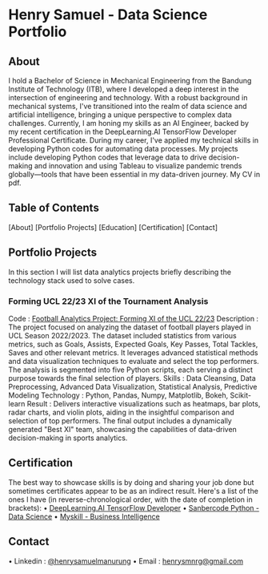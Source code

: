 # Henry Samuel - Data Science Portfolio
## About
I hold a Bachelor of Science in Mechanical Engineering from the Bandung Institute of Technology (ITB), where I developed a deep interest in the intersection of engineering and technology. With a robust background in mechanical systems, I've transitioned into the realm of data science and artificial intelligence, bringing a unique perspective to complex data challenges. Currently, I am honing my skills as an AI Engineer, backed by my recent certification in the DeepLearning.AI TensorFlow Developer Professional Certificate.
During my career, I've applied my technical skills in developing Python codes for automating data processes. My projects include developing Python codes that leverage data to drive decision-making and innovation and using Tableau to visualize pandemic trends globally—tools that have been essential in my data-driven journey.
My CV in pdf.

## Table of Contents
[About]
[Portfolio Projects]
[Education]
[Certification]
[Contact]

## Portfolio Projects
In this section I will list data analytics projects briefly describing the technology stack used to solve cases.

### Forming UCL 22/23 XI of the Tournament Analysis
Code : [Football Analytics Project: Forming XI of the UCL 22/23](https://github.com/nrysam/UCL22_23/edit/main/README.md)
Description : The project focused on analyzing the dataset of football players played in UCL Season 2022/2023. The dataset included statistics from various metrics, such as Goals, Assists, Expected Goals, Key Passes, Total Tackles, Saves and other relevant metrics. It leverages advanced statistical methods and data visualization techniques to evaluate and select the top performers. The analysis is segmented into five Python scripts, each serving a distinct purpose towards the final selection of players.
Skills : Data Cleansing, Data Preprocessing, Advanced Data Visualization, Statistical Analysis, Predictive Modeling
Technology : Python, Pandas, Numpy, Matplotlib, Bokeh, Scikit-learn
Result : Delivers interactive visualizations such as heatmaps, bar plots, radar charts, and violin plots, aiding in the insightful comparison and selection of top performers. The final output includes a dynamically generated "Best XI" team, showcasing the capabilities of data-driven decision-making in sports analytics.

## Certification
The best way to showcase skills is by doing and sharing your job done but sometimes certificates appear to be as an indirect result. Here's a list of the ones I have (in reverse-chronological order, with the date of completion in brackets):
• [DeepLearning.AI TensorFlow Developer](https://www.coursera.org/account/accomplishments/specialization/MB9V3F39KHDV)
• [Sanbercode Python - Data Science](https://drive.google.com/file/d/1KybHKJjWyMmv62HraneGQdVUSwdMjye2/view)
• [Myskill - Business Intelligence](https://drive.google.com/file/d/1gBKZcsQ4FDSdom1Oi_jzhcNTbXFk5Vy2/view)

## Contact
• Linkedin : [@henrysamuelmanurung](https://www.linkedin.com/in/henry-samuel-manurung)
• Email : [henrysmnrg@gmail.com](mailto:henrysmnrg@gmail.com)
